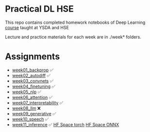 # Practical DL HSE

This repo contains completed homework notebooks of Deep Learning [course](https://github.com/yandexdataschool/Practical_DL/tree/fall21) taught at YSDA and HSE 

Lecture and practice materials for each week are in ./week* folders. 

# Assignments
* [week01_backprop](https://github.com/JJBT/Practical_DL/tree/master) :white_check_mark:
* [week02_autodiff](https://github.com/JJBT/Practical_DL/tree/master/week02_autodiff) :white_check_mark:
* [week03_convnets](https://github.com/JJBT/Practical_DL/tree/master/week03_convnets) :white_check_mark:
* [week04_finetuning](https://github.com/JJBT/Practical_DL/tree/master/week04_finetuning) :white_check_mark:
* [week05_nlp](https://github.com/JJBT/Practical_DL/tree/master/week05_nlp) :white_check_mark:
* [week06_attention](https://github.com/JJBT/Practical_DL/tree/master/week06_attention) :white_check_mark:
* [week07_interpretability](https://github.com/JJBT/Practical_DL/tree/master/week07_interpretability) :white_check_mark:
* [week08_llm](https://github.com/JJBT/Practical_DL/tree/master/week08_llm) :x:
* [week09_generative](https://github.com/JJBT/Practical_DL/tree/master/week09_generative) :white_check_mark:
* [week10_speech](https://github.com/JJBT/Practical_DL/tree/master/week10_speech) :white_check_mark:
* [week11_inference](https://github.com/JJBT/Practical_DL/tree/master/week11_inference) :white_check_mark:  [HF Space torch](https://https://huggingface.co/spaces/vladmir077/inference_hw_torch)  [HF Space ONNX](https://huggingface.co/spaces/vladmir077/inference_hw_onnx)

